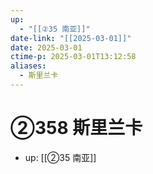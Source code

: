```yaml
---
up:
  - "[[②35 南亚]]"
date-link: "[[2025-03-01]]"
date: 2025-03-01
ctime-p: 2025-03-01T13:12:58
aliases:
  - 斯里兰卡
---
```


# ②358 斯里兰卡

- up: [[②35 南亚]]
